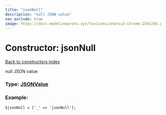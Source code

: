 ```yaml
---
title: "jsonNull"
description: "null JSON value"
nav_exclude: true
image: https://docs.madelineproto.xyz/favicons/android-chrome-256x256.png
---
```

# Constructor: jsonNull  
[Back to constructors index](/API_docs/constructors/index.html)



null JSON value




### Type: [JSONValue](/API_docs/types/JSONValue.html)


### Example:

```
$jsonNull = ['_' => 'jsonNull'];
```  
